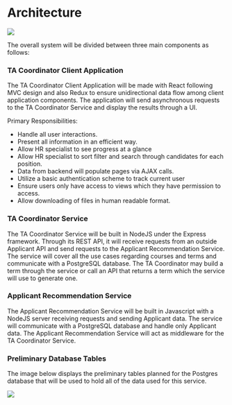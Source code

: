 # Architecture

![](https://github.com/csc302-2017-spring/proj-ItWorkedYesterday/blob/master/doc/phase1/AppUML.png?raw=true)

The overall system will be divided between three main components as follows:

### TA Coordinator Client Application

The TA Coordinator Client Application will be made with React following MVC design and also Redux to ensure unidirectional data flow among client application components. The application will send asynchronous requests to the TA Coordinator Service and display the results through a UI.

Primary Responsibilities:
- Handle all user interactions.
- Present all information in an efficient way.
- Allow HR specialist to see progress at a glance
- Allow HR specialist to sort filter and search through candidates for each position.
- Data from backend will populate pages via AJAX calls.
- Utilize a basic authentication scheme to track current user
- Ensure users only have access to views which they have permission to access.
- Allow downloading of files in human readable format.

### TA Coordinator Service

The TA Coordinator Service will be built in NodeJS under the Express framework. Through its REST API, it will receive requests from an outside Applicant API and send requests to the Applicant Recommendation Service. The service will cover all the use cases regarding courses and terms and communicate with a PostgreSQL database. The TA Coordinator may build a term through the service or call an API that returns a term which the service will use to generate one.

### Applicant Recommendation Service

The Applicant Recommendation Service will be built in Javascript with a NodeJS server receiving requests and sending Applicant data. The service will communicate with a PostgreSQL database and handle only Applicant data. The Applicant Recommendation Service will act as middleware for the TA Coordinator Service.

### Preliminary Database Tables

The image below displays the preliminary tables planned for the Postgres database that will be used to hold all of the data used for this service.

![](https://lh3.googleusercontent.com/nlXZLD3Ngm45FbuEAmuzMF4MCRrzu7hXDDxyDbxrVp9amB7d2HbxxE89Jd0E1X3CWCIqHU2JiKqP75WsyaeoL_op0UcG92e_btBloa43800ugejSBPCicIja6YI-oRwT1sSq5XPsGddmiL8Phi0ajtRapj39kbW6qRg9T-pOJE-t6j0U8tgm7rcn2w7OC0LSDjybeUufCHzaTZmUvXbtLrmta-52Ie6kKhv2A1YuTPRDoHqsPjgCMhcrHtNcSIeNtYrnlRadxjRAkJ-peVOMMguxoFzHL1rjNhKOt6ERnzhMWXOVk2j4ldIieWpJ9yRwBJCBAvM_fnKoymFi3z4to5EGQgq_7_1eb-qj4-59hwbLaaXTk9xZa4y4S548uwIdvgl7bUtM5lcxrMixxfZw34SbyzzBm3cLh4A705l8r16UXnmMd8J3hBZqRbMu5Sbdk-vr1MelOfmZ9V6dOFgK0fqEVeTAIlaN_Wz5D3MWURHOOACZO73gOvUNJfKLwzEPz_tH-eKioGz7TRAeoYQjW4qV5BKeH92k8-hZ6CtS72eAyUxvnWalDh-6lYumPy1tDc2wIKv-Z62uH_gUKMRtxkQIt93bC1XM6a0Bp73YGLmGb_5e6h8=w696-h900-no)
